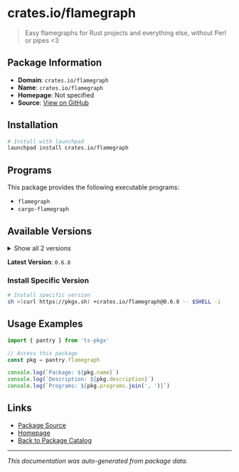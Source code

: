 # crates.io/flamegraph

> Easy flamegraphs for Rust projects and everything else, without Perl or pipes <3

## Package Information

- **Domain**: `crates.io/flamegraph`
- **Name**: `crates.io/flamegraph`
- **Homepage**: Not specified
- **Source**: [View on GitHub](https://github.com/pkgxdev/pantry/tree/main/projects/crates.io/flamegraph/package.yml)

## Installation

```bash
# Install with launchpad
launchpad install crates.io/flamegraph
```

## Programs

This package provides the following executable programs:

- `flamegraph`
- `cargo-flamegraph`

## Available Versions

<details>
<summary>Show all 2 versions</summary>

- `0.6.8`, `0.6.7`

</details>

**Latest Version**: `0.6.8`

### Install Specific Version

```bash
# Install specific version
sh <(curl https://pkgx.sh) +crates.io/flamegraph@0.6.8 -- $SHELL -i
```

## Usage Examples

```typescript
import { pantry } from 'ts-pkgx'

// Access this package
const pkg = pantry.flamegraph

console.log(`Package: ${pkg.name}`)
console.log(`Description: ${pkg.description}`)
console.log(`Programs: ${pkg.programs.join(', ')}`)
```

## Links

- [Package Source](https://github.com/pkgxdev/pantry/tree/main/projects/crates.io/flamegraph/package.yml)
- [Homepage](#)
- [Back to Package Catalog](../../package-catalog.md)

---

*This documentation was auto-generated from package data.*
